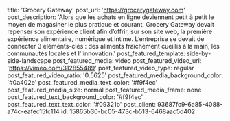 title: 'Grocery Gateway'
post_url: 'https://grocerygateway.com'
post_description: 'Alors que les achats en ligne deviennent petit à petit le moyen de magasiner le plus pratique et courant, Grocery Gateway devait repenser son expérience client afin d’offrir, sur son site web, la première expérience alimentaire, numérique et intime. L’entreprise se devait de connecter 3 éléments-clés : des aliments fraîchement cueillis à la main, les communautés locales et l''innovation.'
post_featured_template: side-by-side-landscape
post_featured_media: video
post_featured_video_url: 'https://vimeo.com/312855489'
post_featured_video_type: regular
post_featured_video_ratio: '0.5625'
post_featured_media_background_color: '#0a402e'
post_featured_media_text_color: '#f9f4ec'
post_featured_media_size: normal
post_featured_media_frame: none
post_featured_text_background_color: '#f9f4ec'
post_featured_text_text_color: '#09321b'
post_client: 93687fc9-6a85-4088-a74c-eafec15fc114
id: 15865b30-bc05-473c-b513-6468aac5d402
